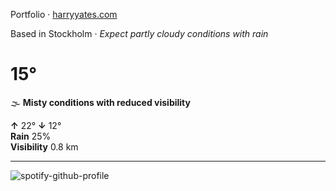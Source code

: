 Portfolio · [harryyates.com](https://harryyates.com)

<!-- WEATHER_START -->
Based in Stockholm · *Expect partly cloudy conditions with rain*

# 15°
🌫️ **Misty conditions with reduced visibility**

**↑** 22° **↓** 12°  
**Rain** 25%  
**Visibility** 0.8 km

---
<!-- WEATHER_END -->

<p align="left">
  <a>
    <img src="https://spotify-github-profile.kittinanx.com/api/view?uid=bigbello&cover_image=true&theme=natemoo-re&show_offline=true&background_color=121212&interchange=false&bar_color=53b14f&bar_color_cover=false" alt="spotify-github-profile">
  </a>
</p>